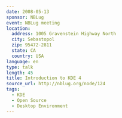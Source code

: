 ```yaml
---
date: 2008-05-13
sponsor: NBLug
event: NBLug meeting
location:
  address: 1005 Gravenstein Highway North
  city: Sebastopol
  zip: 95472-2811
  state: CA
  country: USA
language: en
type: talk
length: 45
title: Introduction to KDE 4
source_url: http://nblug.org/node/124
tags:
  - KDE
  - Open Source
  - Desktop Environment
---
```

